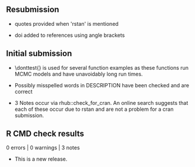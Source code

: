 ## Resubmission

* quotes provided when 'rstan' is mentioned

* doi added to references using angle brackets


## Initial submission

* \donttest{} is used for several function examples as these
  functions run MCMC models and have unavoidably long run times.
  
* Possibly misspelled words in DESCRIPTION have been checked and are correct

* 3 Notes occur via rhub::check_for_cran. An online search suggests that each 
of these occur due to rstan and are not a problem for a cran submission.

## R CMD check results

0 errors | 0 warnings | 3 notes

* This is a new release.
